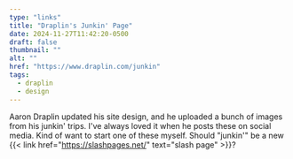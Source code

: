 ```yaml
---
type: "links"
title: "Draplin's Junkin' Page"
date: 2024-11-27T11:42:20-0500
draft: false
thumbnail: ""
alt: ""
href: "https://www.draplin.com/junkin"
tags:
  - draplin
  - design
---
```


Aaron Draplin updated his site design, and he uploaded a bunch of images from his junkin' trips. I've always loved it when he posts these on social media. Kind of want to start one of these myself. Should "junkin'" be a new {{< link href="https://slashpages.net/" text="slash page" >}}?
